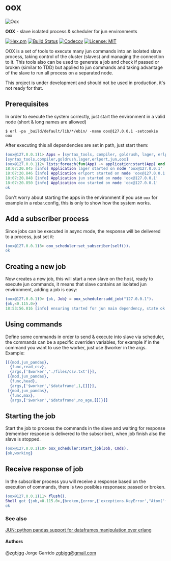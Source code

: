 # oox
![Oox](https://user-images.githubusercontent.com/1471055/37486572-7fedf338-2854-11e8-8bba-fe635c6532a3.jpg)

**OOX** - slave isolated process & scheduler for jun environments

[![Hex.pm](https://img.shields.io/hexpm/v/oox.svg)](https://hex.pm/packages/oox) 
[![Build Status](https://travis-ci.org/zgbjgg/oox.svg?branch=master)](https://travis-ci.org/zgbjgg/oox)
[![Codecov](https://img.shields.io/codecov/c/github/zgbjgg/oox.svg)](https://codecov.io/gh/zgbjgg/oox)
[![License: MIT](https://img.shields.io/github/license/zgbjgg/oox.svg)](https://raw.githubusercontent.com/zgbjgg/oox/master/LICENSE)

OOX is a set of tools to execute many jun commands into an isolated slave process, taking control of the cluster (slaves) and managing
the connection to it. This tools also can be used to generate a job and check if passed or broken (similar to TDD) but applied to
jun commands and taking advantage of the slave to run all process on a separated node.

This project is under development and should not be used in production, it's not ready for that.

## Prerequisites

In order to execute the system correctly, just start the environment in a valid node (short & long names are allowed)

```shell
$ erl -pa _build/default/lib/*/ebin/ -name oox@127.0.0.1 -setcookie oox
```

After executing this all dependencies are set in path, just start them:

```erlang
(oox@127.0.0.1)1> Apps = [syntax_tools, compiler, goldrush, lager, erlport, jun, oox].
[syntax_tools,compiler,goldrush,lager,erlport,jun,oox]
(oox@127.0.0.1)2> lists:foreach(fun(App) -> application:start(App) end, Apps).
18:07:20.845 [info] Application lager started on node 'oox@127.0.0.1'
18:07:20.846 [info] Application erlport started on node 'oox@127.0.0.1'
18:07:20.848 [info] Application jun started on node 'oox@127.0.0.1'
18:07:20.850 [info] Application oox started on node 'oox@127.0.0.1'
ok
```

Don't worry about starting the apps in the environment if you use `oox` for example in a rebar.config,
this is only to show how the system works.

## Add a subscriber process

Since jobs can be executed in async mode, the response will be delivered to a process, just set it:

```erlang
(oox@127.0.0.1)8> oox_scheduler:set_subscriber(self()).
ok
```

## Creating a new job

Now creates a new job, this will start a new slave on the host, ready to execute jun commands, it means that
slave contains an isolated jun environment, adding a job is easy:

```erlang
(oox@127.0.0.1)9> {ok, Job} = oox_scheduler:add_job("127.0.0.1").
{ok,<0.115.0>}
18:53:56.016 [info] ensuring started for jun main dependency, state ok
```

## Using commands

Define some commands in order to send & execute into slave via scheduler, the commands can be a specific overriden variables,
for example if in the command you want to use the worker, just use $worker in the args. Example:

```erlang
[[{mod,jun_pandas},
  {func,read_csv},
  {args,['$worker','./files/csv.txt']}],
 [{mod,jun_pandas},
  {func,head},
  {args,['$worker','$dataframe',1,[]]}],
 [{mod,jun_pandas},
  {func,max},
  {args,['$worker','$dataframe',no_age,[]]}]]
```

## Starting the job

Start the job to process the commands in the slave and waiting for response (remember response is delivered to the subscriber),
when job finish also the slave is stopped.

```erlang
(oox@127.0.0.1)10> oox_scheduler:start_job(Job, Cmds).
{ok,working}
```

## Receive response of job

In the subscriber process you will receive a response based on the execution of commands, there is two posibles responses: passed or broken.

```erlang
(oox@127.0.0.1)11> flush().
Shell got {job,<0.115.0>,{broken,{error,{'exceptions.KeyError',"Atom('fage')"}}}}
ok
```
### See also

[JUN: python pandas support for dataframes manipulation over erlang](https://github.com/zgbjgg/jun)

#### Authors

@zgbjgg Jorge Garrido <zgbjgg@gmail.com>

